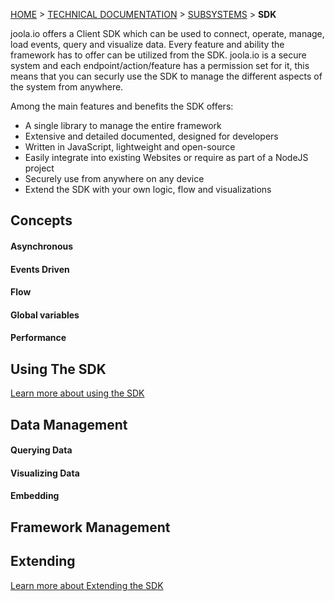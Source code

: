 [HOME](Home) > [TECHNICAL DOCUMENTATION](technical-documentation) > [SUBSYSTEMS](subsystems) > **SDK**

joola.io offers a Client SDK which can be used to connect, operate, manage, load events, 
query and visualize data. Every feature and ability the framework has to offer can be utilized from the SDK. joola.io
 is a secure system and each endpoint/action/feature has a permission set for it, 
this means that you can securly use the SDK to manage the different aspects of the system from anywhere.
 
Among the main features and benefits the SDK offers:
- A single library to manage the entire framework
- Extensive and detailed documented, designed for developers 
- Written in JavaScript, lightweight and open-source
- Easily integrate into existing Websites or require as part of a NodeJS project
- Securely use from anywhere on any device
- Extend the SDK with your own logic, flow and visualizations

## Concepts

#### Asynchronous 

#### Events Driven

#### Flow

#### Global variables

#### Performance


## Using The SDK

[Learn more about using the SDK](using-the-sdk)

## Data Management

#### Querying Data

#### Visualizing Data

#### Embedding

## Framework Management

## Extending

[Learn more about Extending the SDK](extending-the-sdk)